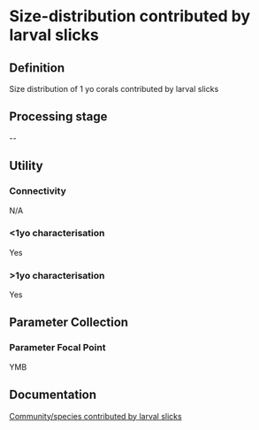 # Size-distribution contributed by larval slicks
<!-- 
{: .no_toc .text-delta }
* TOC
{:toc} -->

## Definition

Size distribution of 1 yo corals contributed by larval slicks

## Processing stage

--

## Utility 
### Connectivity

N/A

### <1yo characterisation

Yes 

### >1yo characterisation

Yes 

## Parameter Collection
### Parameter Focal Point

YMB

## Documentation

[Community/species contributed by larval slicks](https://aimsgovau.sharepoint.com/:w:/r/sites/RRAPMDS/_layouts/15/Doc.aspx?sourcedoc=%7B2FE395F0-8589-4E88-832F-F064FE4B6B32%7D&file=Parameter_larval_slicks_NEW2.docx)